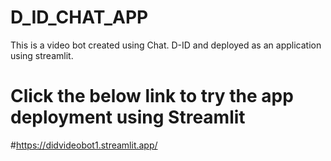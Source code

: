 # D_ID_CHAT_APP
This is a video bot created using Chat. D-ID and deployed as an application using streamlit.

# Click the below link to try the app deployment using Streamlit 
#https://didvideobot1.streamlit.app/
